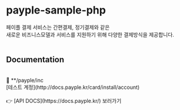 # payple-sample-php

페이플 결제 서비스는 간편결제, 정기결제와 같은 <br>
새로운 비즈니스모델과 서비스를 지원하기 위해 다양한 결제방식을 제공합니다.
<br><br>
## Documentation
<br>
📂 **/payple/inc <br>
[테스트 계정](http://docs.payple.kr/card/install/account)
<br><br>
👉 [API DOCS](https://docs.payple.kr/) 보러가기

